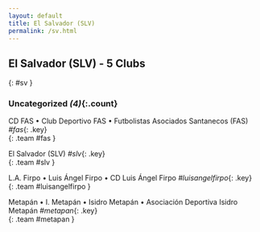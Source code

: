 ```yaml
---
layout: default
title: El Salvador (SLV)
permalink: /sv.html
---
```



## El Salvador (SLV) - 5 Clubs
{: #sv }









### Uncategorized _(4)_{:.count}


CD FAS • Club Deportivo FAS • Futbolistas Asociados Santanecos  (FAS)  _#fas_{: .key} <br>
{: .team #fas }

El Salvador  (SLV)  _#slv_{: .key} <br>
{: .team #slv }

L.A. Firpo • Luis Ángel Firpo • CD Luis Ángel Firpo   _#luisangelfirpo_{: .key} <br>
{: .team #luisangelfirpo }

Metapán • I. Metapán • Isidro Metapán • Asociación Deportiva Isidro Metapán   _#metapan_{: .key} <br>
{: .team #metapan }


 
